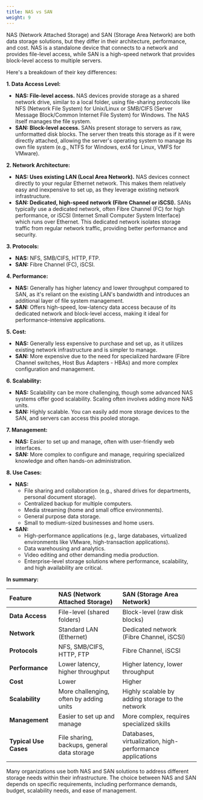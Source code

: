```yaml
---
title: NAS vs SAN
weight: 9
---
```

NAS (Network Attached Storage) and SAN (Storage Area Network) are both data storage solutions, but they differ in their architecture, performance, and cost. NAS is a standalone device that connects to a network and provides file-level access, while SAN is a high-speed network that provides block-level access to multiple servers. 

Here's a breakdown of their key differences:

**1. Data Access Level:**

* **NAS: File-level access.** NAS devices provide storage as a shared network drive, similar to a local folder, using file-sharing protocols like NFS (Network File System) for Unix/Linux or SMB/CIFS (Server Message Block/Common Internet File System) for Windows. The NAS itself manages the file system.
* **SAN: Block-level access.** SANs present storage to servers as raw, unformatted disk blocks. The server then treats this storage as if it were directly attached, allowing the server's operating system to manage its own file system (e.g., NTFS for Windows, ext4 for Linux, VMFS for VMware).

**2. Network Architecture:**

* **NAS: Uses existing LAN (Local Area Network).** NAS devices connect directly to your regular Ethernet network. This makes them relatively easy and inexpensive to set up, as they leverage existing network infrastructure.
* **SAN: Dedicated, high-speed network (Fibre Channel or iSCSI).** SANs typically use a dedicated network, often Fibre Channel (FC) for high performance, or iSCSI (Internet Small Computer System Interface) which runs over Ethernet. This dedicated network isolates storage traffic from regular network traffic, providing better performance and security.

**3. Protocols:**

* **NAS:** NFS, SMB/CIFS, HTTP, FTP.
* **SAN:** Fibre Channel (FC), iSCSI.

**4. Performance:**

* **NAS:** Generally has higher latency and lower throughput compared to SAN, as it's reliant on the existing LAN's bandwidth and introduces an additional layer of file system management.
* **SAN:** Offers high-speed, low-latency data access because of its dedicated network and block-level access, making it ideal for performance-intensive applications.

**5. Cost:**

* **NAS:** Generally less expensive to purchase and set up, as it utilizes existing network infrastructure and is simpler to manage.
* **SAN:** More expensive due to the need for specialized hardware (Fibre Channel switches, Host Bus Adapters - HBAs) and more complex configuration and management.

**6. Scalability:**

* **NAS:** Scalability can be more challenging, though some advanced NAS systems offer good scalability. Scaling often involves adding more NAS units.
* **SAN:** Highly scalable. You can easily add more storage devices to the SAN, and servers can access this pooled storage.

**7. Management:**

* **NAS:** Easier to set up and manage, often with user-friendly web interfaces.
* **SAN:** More complex to configure and manage, requiring specialized knowledge and often hands-on administration.

**8. Use Cases:**

* **NAS:**
    * File sharing and collaboration (e.g., shared drives for departments, personal document storage).
    * Centralized backup for multiple computers.
    * Media streaming (home and small office environments).
    * General purpose data storage.
    * Small to medium-sized businesses and home users.
* **SAN:**
    * High-performance applications (e.g., large databases, virtualized environments like VMware, high-transaction applications).
    * Data warehousing and analytics.
    * Video editing and other demanding media production.
    * Enterprise-level storage solutions where performance, scalability, and high availability are critical.

**In summary:**

| Feature            | NAS (Network Attached Storage)                         | SAN (Storage Area Network)                                 |
| :----------------- | :----------------------------------------------------- | :---------------------------------------------------------- |
| **Data Access** | File-level (shared folders)                            | Block-level (raw disk blocks)                               |
| **Network** | Standard LAN (Ethernet)                                | Dedicated network (Fibre Channel, iSCSI)                    |
| **Protocols** | NFS, SMB/CIFS, HTTP, FTP                               | Fibre Channel, iSCSI                                        |
| **Performance** | Lower latency, higher throughput                      | Higher latency, lower throughput                          |
| **Cost** | Lower                                                  | Higher                                                      |
| **Scalability** | More challenging, often by adding units                | Highly scalable by adding storage to the network            |
| **Management** | Easier to set up and manage                            | More complex, requires specialized skills                   |
| **Typical Use Cases** | File sharing, backups, general data storage           | Databases, virtualization, high-performance applications    |

Many organizations use both NAS and SAN solutions to address different storage needs within their infrastructure. The choice between NAS and SAN depends on specific requirements, including performance demands, budget, scalability needs, and ease of management.
